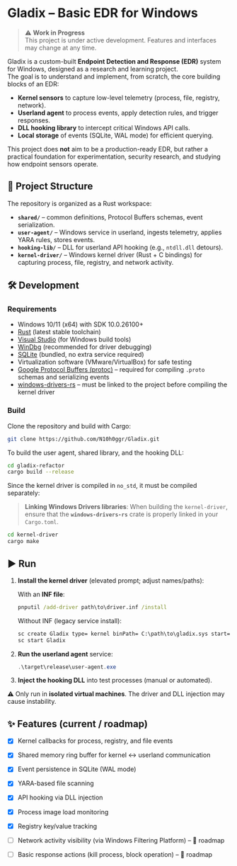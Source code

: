# Gladix – Basic EDR for Windows

> ⚠️ **Work in Progress**  
> This project is under active development. Features and interfaces may change at any time.

Gladix is a custom-built **Endpoint Detection and Response (EDR)** system for Windows, designed as a research and learning project.  
The goal is to understand and implement, from scratch, the core building blocks of an EDR:

- **Kernel sensors** to capture low-level telemetry (process, file, registry, network).
- **Userland agent** to process events, apply detection rules, and trigger responses.
- **DLL hooking library** to intercept critical Windows API calls.
- **Local storage** of events (SQLite, WAL mode) for efficient querying.

This project does **not** aim to be a production-ready EDR, but rather a practical foundation for experimentation, security research, and studying how endpoint sensors operate.


## 📂 Project Structure

The repository is organized as a Rust workspace:

- **`shared/`** – common definitions, Protocol Buffers schemas, event serialization.
- **`user-agent/`** – Windows service in userland, ingests telemetry, applies YARA rules, stores events.
- **`hooking-lib/`** – DLL for userland API hooking (e.g., `ntdll.dll` detours).
- **`kernel-driver/`** – Windows kernel driver (Rust + C bindings) for capturing process, file, registry, and network activity.


## 🛠️ Development

### Requirements
- Windows 10/11 (x64) with SDK 10.0.26100+
- [Rust](https://www.rust-lang.org/) (latest stable toolchain)
- [Visual Studio](https://visualstudio.microsoft.com/) (for Windows build tools)
- [WinDbg](https://learn.microsoft.com/en-us/windows-hardware/drivers/debugger/) (recommended for driver debugging)
- [SQLite](https://www.sqlite.org/) (bundled, no extra service required)
- Virtualization software (VMware/VirtualBox) for safe testing
- [Google Protocol Buffers (protoc)](https://grpc.io/docs/protoc-installation/) – required for compiling `.proto` schemas and serializing events
- [windows-drivers-rs](https://github.com/microsoft/windows-drivers-rs) – must be linked to the project before compiling the kernel driver


### Build
Clone the repository and build with Cargo:

```bash
git clone https://github.com/N10h0ggr/Gladix.git
```

To build the user agent, shared library, and the hooking DLL:

```bash
cd gladix-refactor
cargo build --release
```

Since the kernel driver is compiled in `no_std`, it must be compiled separately:

> **Linking Windows Drivers libraries**:
> When building the `kernel-driver`, ensure that the **`windows-drivers-rs`** crate is properly linked in your `Cargo.toml`.

```bash
cd kernel-driver
cargo make
```

## ▶️ Run

1. **Install the kernel driver** (elevated prompt; adjust names/paths):

   With an **INF file**:

   ```cmd
   pnputil /add-driver path\to\driver.inf /install
   ```

   Without INF (legacy service install):

   ```cmd
   sc create Gladix type= kernel binPath= C:\path\to\gladix.sys start= demand
   sc start Gladix
   ```
2. **Run the userland agent** service:

   ```powershell
   .\target\release\user-agent.exe
   ```
3. **Inject the hooking DLL** into test processes (manual or automated).

⚠️ Only run in **isolated virtual machines**. The driver and DLL injection may cause instability.

## ✨ Features (current / roadmap)

* [x] Kernel callbacks for process, registry, and file events
* [x] Shared memory ring buffer for kernel ↔ userland communication
* [x] Event persistence in SQLite (WAL mode)
* [x] YARA-based file scanning
* [x] API hooking via DLL injection
* [x] Process image load monitoring
* [x] Registry key/value tracking
* [ ] Network activity visibility (via Windows Filtering Platform) – 🚧 roadmap
* [ ] Basic response actions (kill process, block operation) – 🚧 roadmap


